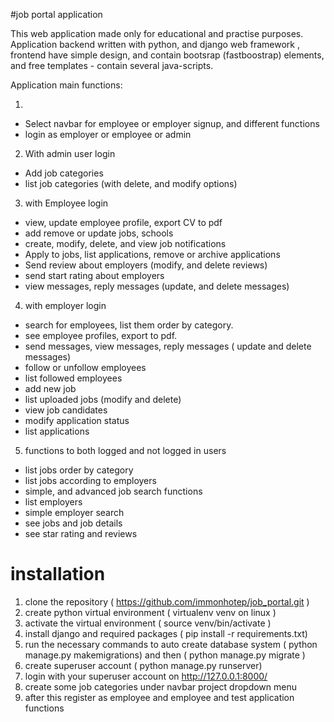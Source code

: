 #job portal application


This web application made only for educational and practise purposes.
Application backend written with python, and django web framework , frontend have simple design, and contain bootsrap (fastboostrap) elements, and free templates - contain several java-scripts.

Application main functions:

1. 
- Select navbar for employee or employer signup, and different functions
- login as employer or employee or admin


2. With admin user login 
- Add job categories
- list job categories (with delete, and modify options)

3. with Employee login 

- view, update employee profile, export  CV to pdf 
- add remove or update jobs, schools 
- create, modify, delete, and view job notifications
- Apply to jobs, list applications, remove or archive applications
- Send review about employers (modify, and delete reviews)
- send start rating about employers
- view messages, reply messages (update, and delete messages)


4. with employer login 

- search for employees, list them order by category.
- see employee profiles, export to pdf.
- send messages, view messages, reply messages ( update and delete messages) 
- follow or unfollow employees
- list followed employees
- add new job
- list uploaded jobs (modify and delete) 
- view job candidates 
- modify application status 
- list applications 


5. functions to both logged and not logged in users

- list jobs order by category  
- list jobs according to employers
- simple, and advanced job search functions
- list employers
- simple employer search 
- see jobs and job details 
- see star rating and reviews

# installation

1. clone the repository  ( https://github.com/immonhotep/job_portal.git )
2. create python virtual environment ( virtualenv venv on linux )
3. activate the virtual environment ( source venv/bin/activate )
4. install django and required packages ( pip install -r requirements.txt)
5. run  the necessary commands to auto create database system  ( python manage.py makemigrations) and then ( python manage.py migrate )
6. create superuser account  ( python manage.py runserver)
7. login with your superuser account on http://127.0.0.1:8000/
8. create some job categories under navbar project dropdown menu
9. after this  register as employee and employee and test application functions


